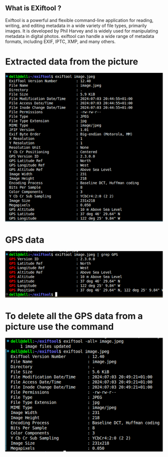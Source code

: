 ## What is EXiftool ?

Exiftool is a powerful and flexible command-line application for reading, writing, and editing metadata in a wide variety of file types, primarily images. It is developed by Phil Harvey and is widely used for manipulating metadata in digital photos. exiftool can handle a wide range of metadata formats, including EXIF, IPTC, XMP, and many others.

# Extracted data from the picture
![alt text](image.png)
# GPS data 
![alt text](image-1.png)

# To delete all the GPS data from a picture use the command 
![alt text](image-2.png)
